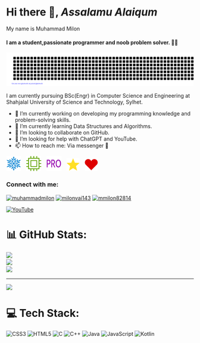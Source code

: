 # Hi there 👋, ***Assalamu Alaiqum***
My name is Muhammad Milon
#### I am a student,passionate programmer and noob problem solver. 👨‍💻



<div align="center">

![MILON](gitartwork.svg)

</div>


I am currently pursuing BSc(Engr) in Computer Science and Engineering at Shahjalal University of Science and Technology, Sylhet.

- 🔭 I’m currently working on developing my programming knowledge and problem-solving skills.
- 🌱 I’m currently learning Data Structures and Algorithms.
- 👯 I’m looking to collaborate on GitHub.
- 🤔 I’m looking for help with ChatGPT and YouTube.
- 📫 How to reach me: Via messenger 🤔 




<a href='https://archiveprogram.github.com/'><img src='https://raw.githubusercontent.com/acervenky/animated-github-badges/master/assets/acbadge.gif' width='40' height='40'></a> <a href='https://docs.github.com/en/developers'><img src='https://raw.githubusercontent.com/acervenky/animated-github-badges/master/assets/devbadge.gif' width='40' height='40'></a> <a href='https://github.com/pricing'><img src='https://raw.githubusercontent.com/acervenky/animated-github-badges/master/assets/pro.gif' width='40' height='40'></a> <a href='https://stars.github.com/'><img src='https://raw.githubusercontent.com/acervenky/animated-github-badges/master/assets/starbadge.gif' width='35' height='35'></a> <a href='https://docs.github.com/en/github/supporting-the-open-source-community-with-github-sponsors'><img src='https://raw.githubusercontent.com/acervenky/animated-github-badges/master/assets/sponsorbadge.gif' width='35' height='35'></a> 



<h3 align="left">Connect with me:</h3>
<p align="left">
<a href="https://linkedin.com/in/muhammadmilon" target="blank"><img align="center" src="https://raw.githubusercontent.com/rahuldkjain/github-profile-readme-generator/master/src/images/icons/Social/linked-in-alt.svg" alt="muhammadmilon" height="30" width="40" /></a>
<a href="https://www.facebook.com/Miiiiiiilon/" target="blank"><img align="center" src="https://raw.githubusercontent.com/rahuldkjain/github-profile-readme-generator/master/src/images/icons/Social/facebook.svg" alt="milonvai143" height="30" width="40" /></a>
<a href="https://codeforces.com/profile/mmilon82814" target="blank"><img align="center" src="https://raw.githubusercontent.com/rahuldkjain/github-profile-readme-generator/master/src/images/icons/Social/codeforces.svg" alt="mmilon82814" height="30" width="40" /></a>

[![YouTube](https://img.shields.io/badge/YouTube-%23FF0000.svg?logo=YouTube&logoColor=white)](https://youtube.com/@milonvai143) 
</p>

# 📊 GitHub Stats:
![](https://github-readme-stats.vercel.app/api?username=muhammadMilon&theme=dark&hide_border=false&include_all_commits=false&count_private=false)<br/>
![](https://github-readme-streak-stats.herokuapp.com/?user=muhammadMilon&theme=dark&hide_border=false)<br/>
![](https://github-readme-stats.vercel.app/api/top-langs/?username=muhammadMilon&theme=dark&hide_border=false&include_all_commits=false&count_private=false&layout=compact)

---
[![](https://visitcount.itsvg.in/api?id=muhammadMilon&icon=0&color=0)](https://visitcount.itsvg.in)

<!-- Proudly created with GPRM ( https://gprm.itsvg.in ) -->

# 💻 Tech Stack:
![CSS3](https://img.shields.io/badge/css3-%231572B6.svg?style=for-the-badge&logo=css3&logoColor=white) ![HTML5](https://img.shields.io/badge/html5-%23E34F26.svg?style=for-the-badge&logo=html5&logoColor=white)
![C](https://img.shields.io/badge/c-%2300599C.svg?style=for-the-badge&logo=c&logoColor=white) ![C++](https://img.shields.io/badge/c++-%2300599C.svg?style=for-the-badge&logo=c%2B%2B&logoColor=white)  ![Java](https://img.shields.io/badge/java-%23ED8B00.svg?style=for-the-badge&logo=openjdk&logoColor=white) ![JavaScript](https://img.shields.io/badge/javascript-%23323330.svg?style=for-the-badge&logo=javascript&logoColor=%23F7DF1E) ![Kotlin](https://img.shields.io/badge/kotlin-%237F52FF.svg?style=for-the-badge&logo=kotlin&logoColor=white)
